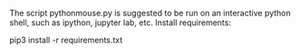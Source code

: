 The script pythonmouse.py is suggested to be run on an interactive python shell, such as ipython, jupyter lab, etc. Install requirements:

pip3 install -r requirements.txt
